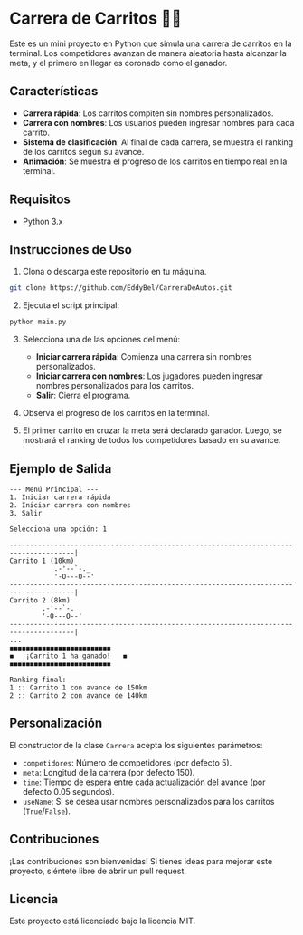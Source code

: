 # Carrera de Carritos 🚗💨

Este es un mini proyecto en Python que simula una carrera de carritos en la terminal. Los competidores avanzan de manera aleatoria hasta alcanzar la meta, y el primero en llegar es coronado como el ganador.

## Características

- **Carrera rápida**: Los carritos compiten sin nombres personalizados.
- **Carrera con nombres**: Los usuarios pueden ingresar nombres para cada carrito.
- **Sistema de clasificación**: Al final de cada carrera, se muestra el ranking de los carritos según su avance.
- **Animación**: Se muestra el progreso de los carritos en tiempo real en la terminal.

## Requisitos

- Python 3.x

## Instrucciones de Uso

1. Clona o descarga este repositorio en tu máquina.

```bash
git clone https://github.com/EddyBel/CarreraDeAutos.git
```

2. Ejecuta el script principal:

```bash
python main.py
```

3. Selecciona una de las opciones del menú:

   - **Iniciar carrera rápida**: Comienza una carrera sin nombres personalizados.
   - **Iniciar carrera con nombres**: Los jugadores pueden ingresar nombres personalizados para los carritos.
   - **Salir**: Cierra el programa.

4. Observa el progreso de los carritos en la terminal.
5. El primer carrito en cruzar la meta será declarado ganador. Luego, se mostrará el ranking de todos los competidores basado en su avance.

## Ejemplo de Salida

```
--- Menú Principal ---
1. Iniciar carrera rápida
2. Iniciar carrera con nombres
3. Salir

Selecciona una opción: 1

--------------------------------------------------------------------------------------|
Carrito 1 (10km)
           .-'--`-._
           '-O---O--'
--------------------------------------------------------------------------------------|
Carrito 2 (8km)
        .-'--`-._
        '-O---O--'
--------------------------------------------------------------------------------------|
...
◼◼◼◼◼◼◼◼◼◼◼◼◼◼◼◼◼◼◼◼◼◼◼◼◼
◼   ¡Carrito 1 ha ganado!   ◼
◼◼◼◼◼◼◼◼◼◼◼◼◼◼◼◼◼◼◼◼◼◼◼◼◼

Ranking final:
1 :: Carrito 1 con avance de 150km
2 :: Carrito 2 con avance de 140km
```

## Personalización

El constructor de la clase `Carrera` acepta los siguientes parámetros:

- `competidores`: Número de competidores (por defecto 5).
- `meta`: Longitud de la carrera (por defecto 150).
- `time`: Tiempo de espera entre cada actualización del avance (por defecto 0.05 segundos).
- `useName`: Si se desea usar nombres personalizados para los carritos (`True`/`False`).

## Contribuciones

¡Las contribuciones son bienvenidas! Si tienes ideas para mejorar este proyecto, siéntete libre de abrir un pull request.

## Licencia

Este proyecto está licenciado bajo la licencia MIT.

